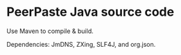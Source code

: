 PeerPaste Java source code
==========================

Use Maven to compile & build.

Dependencies: JmDNS, ZXing, SLF4J, and org.json.

